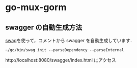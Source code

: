 # go-mux-gorm

## swagger の自動生成方法

[swag](https://github.com/swaggo/swag)を使って，コメントから swagger を自動生成しています．

```shell
~/go/bin/swag init --parseDependency --parseInternal
```

http://localhost:8080/swagger/index.html にアクセス
